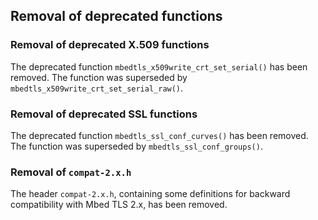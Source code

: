## Removal of deprecated functions

### Removal of deprecated X.509 functions

The deprecated function `mbedtls_x509write_crt_set_serial()` has been removed. The function was superseded by `mbedtls_x509write_crt_set_serial_raw()`.

### Removal of deprecated SSL functions

The deprecated function `mbedtls_ssl_conf_curves()` has been removed.
The function was superseded by `mbedtls_ssl_conf_groups()`.

### Removal of `compat-2.x.h`

The header `compat-2.x.h`, containing some definitions for backward compatibility with Mbed TLS 2.x, has been removed.
